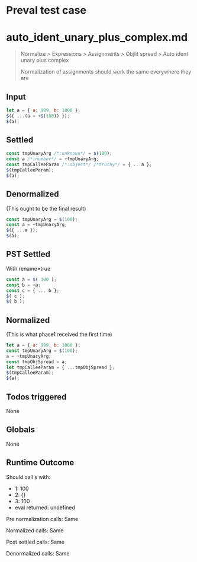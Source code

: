 # Preval test case

# auto_ident_unary_plus_complex.md

> Normalize > Expressions > Assignments > Objlit spread > Auto ident unary plus complex
>
> Normalization of assignments should work the same everywhere they are

## Input

`````js filename=intro
let a = { a: 999, b: 1000 };
$({ ...(a = +$(100)) });
$(a);
`````


## Settled


`````js filename=intro
const tmpUnaryArg /*:unknown*/ = $(100);
const a /*:number*/ = +tmpUnaryArg;
const tmpCalleeParam /*:object*/ /*truthy*/ = { ...a };
$(tmpCalleeParam);
$(a);
`````


## Denormalized
(This ought to be the final result)

`````js filename=intro
const tmpUnaryArg = $(100);
const a = +tmpUnaryArg;
$({ ...a });
$(a);
`````


## PST Settled
With rename=true

`````js filename=intro
const a = $( 100 );
const b = +a;
const c = { ... b };
$( c );
$( b );
`````


## Normalized
(This is what phase1 received the first time)

`````js filename=intro
let a = { a: 999, b: 1000 };
const tmpUnaryArg = $(100);
a = +tmpUnaryArg;
const tmpObjSpread = a;
let tmpCalleeParam = { ...tmpObjSpread };
$(tmpCalleeParam);
$(a);
`````


## Todos triggered


None


## Globals


None


## Runtime Outcome


Should call `$` with:
 - 1: 100
 - 2: {}
 - 3: 100
 - eval returned: undefined

Pre normalization calls: Same

Normalized calls: Same

Post settled calls: Same

Denormalized calls: Same
